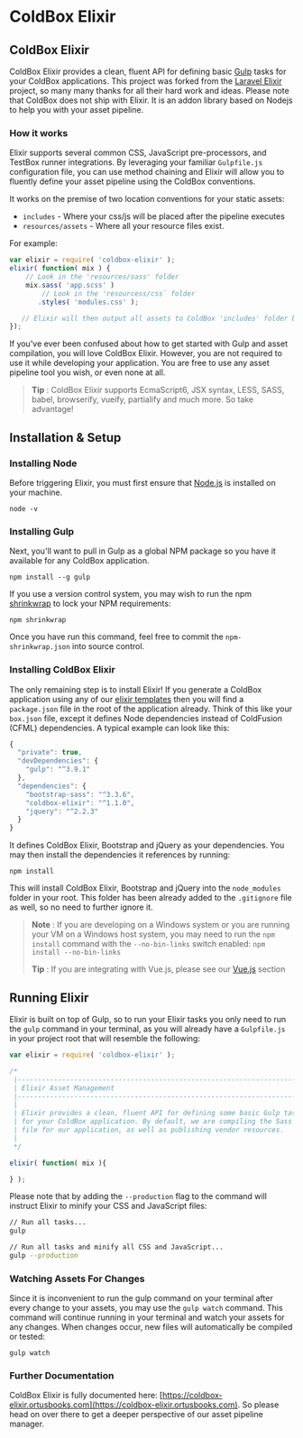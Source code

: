 # ColdBox Elixir

## ColdBox Elixir

ColdBox Elixir provides a clean, fluent API for defining basic [Gulp](http://gulpjs.com/) tasks for your ColdBox applications. This project was forked from the [Laravel Elixir](https://github.com/laravel/elixir) project, so many many thanks for all their hard work and ideas. Please note that ColdBox does not ship with Elixir. It is an addon library based on Nodejs to help you with your asset pipeline.

### How it works

Elixir supports several common CSS, JavaScript pre-processors, and TestBox runner integrations. By leveraging your familiar `Gulpfile.js` configuration file, you can use method chaining and Elixir will allow you to fluently define your asset pipeline using the ColdBox conventions.

It works on the premise of two location conventions for your static assets:

* `includes` - Where your css/js will be placed after the pipeline executes
* `resources/assets` - Where all your resource files exist.

For example:

```javascript
var elixir = require( 'coldbox-elixir' );
elixir( function( mix ) {
    // Look in the 'resources/sass' folder
    mix.sass( 'app.scss' )
        // Look in the 'resourcess/css` folder
       .styles( 'modules.css' );

   // Elixir will then output all assets to ColdBox 'includes' folder by convention.
});
```

If you've ever been confused about how to get started with Gulp and asset compilation, you will love ColdBox Elixir. However, you are not required to use it while developing your application. You are free to use any asset pipeline tool you wish, or even none at all.

> **Tip** : ColdBox Elixir supports EcmaScript6, JSX syntax, LESS, SASS, babel, browserify, vueify, partialify and much more. So take advantage!

## Installation & Setup

### Installing Node

Before triggering Elixir, you must first ensure that [Node.js](https://nodejs.org/en/) is installed on your machine.

```text
node -v
```

### Installing Gulp

Next, you'll want to pull in Gulp as a global NPM package so you have it available for any ColdBox application.

```text
npm install --g gulp
```

If you use a version control system, you may wish to run the npm [shrinkwrap](https://docs.npmjs.com/cli/shrinkwrap) to lock your NPM requirements:

```text
npm shrinkwrap
```

Once you have run this command, feel free to commit the `npm-shrinkwrap.json` into source control.

### Installing ColdBox Elixir

The only remaining step is to install Elixir! If you generate a ColdBox application using any of our [elixir templates](https://github.com/coldbox-templates/) then you will find a `package.json` file in the root of the application already. Think of this like your `box.json` file, except it defines Node dependencies instead of ColdFusion \(CFML\) dependencies. A typical example can look like this:

```javascript
{
  "private": true,
  "devDependencies": {
    "gulp": "^3.9.1"
  },
  "dependencies": {
    "bootstrap-sass": "^3.3.6",
    "coldbox-elixir": "^1.1.0",
    "jquery": "^2.2.3"
  }
}
```

It defines ColdBox Elixir, Bootstrap and jQuery as your dependencies. You may then install the dependencies it references by running:

```text
npm install
```

This will install ColdBox Elixir, Bootstrap and jQuery into the `node_modules` folder in your root. This folder has been already added to the `.gitignore` file as well, so no need to further ignore it.

> **Note** : If you are developing on a Windows system or you are running your VM on a Windows host system, you may need to run the `npm install` command with the `--no-bin-links` switch enabled: `npm install --no-bin-links`
>
> **Tip** : If you are integrating with Vue.js, please see our [Vue.js](https://coldbox-elixir.ortusbooks.com/vue.js-integration) section

## Running Elixir

Elixir is built on top of Gulp, so to run your Elixir tasks you only need to run the `gulp` command in your terminal, as you will already have a `Gulpfile.js` in your project root that will resemble the following:

```javascript
var elixir = require( 'coldbox-elixir' );

/*
 |--------------------------------------------------------------------------
 | Elixir Asset Management
 |--------------------------------------------------------------------------
 |
 | Elixir provides a clean, fluent API for defining some basic Gulp tasks
 | for your ColdBox application. By default, we are compiling the Sass
 | file for our application, as well as publishing vendor resources.
 |
 */

elixir( function( mix ){

} );
```

Please note that by adding the `--production` flag to the command will instruct Elixir to minify your CSS and JavaScript files:

```bash
// Run all tasks...
gulp

// Run all tasks and minify all CSS and JavaScript...
gulp --production
```

### Watching Assets For Changes

Since it is inconvenient to run the gulp command on your terminal after every change to your assets, you may use the `gulp watch` command. This command will continue running in your terminal and watch your assets for any changes. When changes occur, new files will automatically be compiled or tested:

```text
gulp watch
```

### Further Documentation

ColdBox Elixir is fully documented here: [https://coldbox-elixir.ortusbooks.com](https://coldbox-elixir.ortusbooks.com). So please head on over there to get a deeper perspective of our asset pipeline manager.

